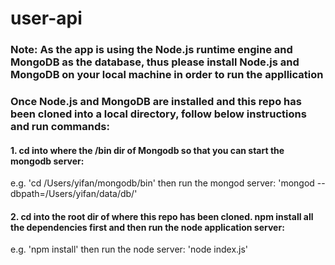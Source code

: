 # user-api
### Note: As the app is using the Node.js runtime engine and MongoDB as the database, thus please install Node.js and MongoDB on your local machine in order to run the appllication
### Once Node.js and MongoDB are installed and this repo has been cloned into a local directory, follow below instructions and run commands:
#### 1. cd into where the /bin dir of Mongodb so that you can start the mongodb server:
e.g. 
'cd /Users/yifan/mongodb/bin'
then run the mongod server:
'mongod --dbpath=/Users/yifan/data/db/'
#### 2. cd into the root dir of where this repo has been cloned. npm install all the dependencies first and then run the node application server:
e.g.
'npm install'
then run the node server:
'node index.js'


